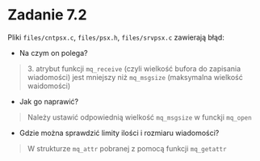 # Zadanie 7.2
Pliki `files/cntpsx.c`, `files/psx.h`, `files/srvpsx.c` zawierają błąd:
- Na czym on polega?

> 3\. atrybut funkcji `mq_receive` (czyli wielkość bufora do zapisania wiadomości) jest mniejszy niż `mq_msgsize` (maksymalna wielkość waidomości)

- Jak go naprawić?

> Należy ustawić odpowiednią wielkość `mq_msgsize` w funckji `mq_open`

- Gdzie można sprawdzić limity ilości i rozmiaru wiadomości?

> W strukturze `mq_attr` pobranej z pomocą funkcji `mq_getattr`
